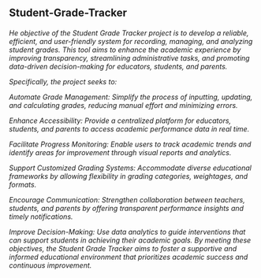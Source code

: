 ## Student-Grade-Tracker ##

<h6> He objective of the Student Grade Tracker project is to develop a reliable, efficient, and user-friendly system for recording, managing, and analyzing student grades. This tool aims to enhance the academic experience by improving transparency, streamlining administrative tasks, and promoting data-driven decision-making for educators, students, and parents.

Specifically, the project seeks to:

Automate Grade Management: Simplify the process of inputting, updating, and calculating 
                           grades, reducing manual effort and minimizing errors.

Enhance Accessibility: Provide a centralized platform for educators, students, and parents 
                         to access academic performance data in real time.


Facilitate Progress Monitoring: Enable users to track academic trends and identify areas for 
                          improvement through visual reports and analytics.


Support Customized Grading Systems: Accommodate diverse educational frameworks by allowing flexibility
                          in grading categories, weightages, and formats.


Encourage Communication: Strengthen collaboration between teachers, students, and parents by offering
                         transparent performance insights and timely notifications.
                         

Improve Decision-Making: Use data analytics to guide interventions that can support students in achieving their academic goals.
                         By meeting these objectives, the Student Grade Tracker aims to foster a supportive and informed educational
                         environment that prioritizes academic success and continuous improvement.</h6>








